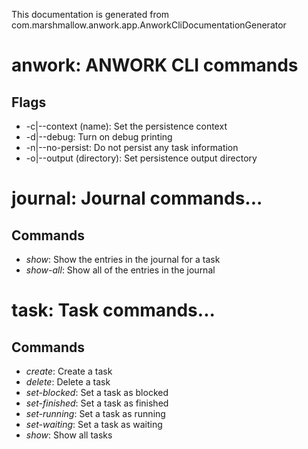 This documentation is generated from com.marshmallow.anwork.app.AnworkCliDocumentationGenerator

# anwork: ANWORK CLI commands
## Flags
- -c|--context (name): Set the persistence context
- -d|--debug: Turn on debug printing
- -n|--no-persist: Do not persist any task information
- -o|--output (directory): Set persistence output directory
# journal: Journal commands...
## Commands
- *show*: Show the entries in the journal for a task
- *show-all*: Show all of the entries in the journal
# task: Task commands...
## Commands
- *create*: Create a task
- *delete*: Delete a task
- *set-blocked*: Set a task as blocked
- *set-finished*: Set a task as finished
- *set-running*: Set a task as running
- *set-waiting*: Set a task as waiting
- *show*: Show all tasks
